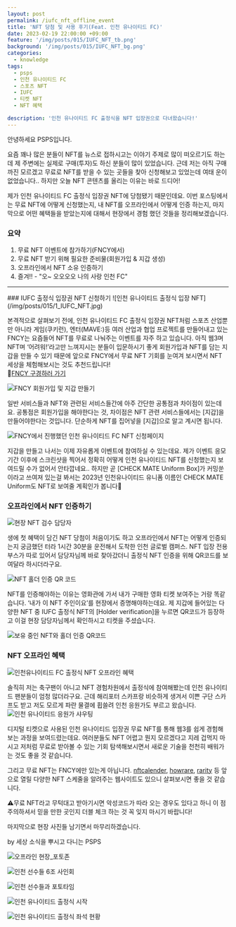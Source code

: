 ```yaml
---
layout: post
permalink: /iufc_nft_offline_event
title: 'NFT 당첨 및 사용 후기(Feat. 인천 유나이티드 FC)'
date: 2023-02-19 22:00:00 +09:00
feature: '/img/posts/015/IUFC_NFT_tb.png'
background: '/img/posts/015/IUFC_NFT_bg.png'
categories:
  - knowledge
tags:
  - psps
  - 인천 유나이티드 FC
  - 스포츠 NFT
  - IUFC
  - 티켓 NFT
  - NFT 혜택

description: '인천 유나이티드 FC 출정식을 NFT 입장권으로 다녀왔습니다!'
---
```


안녕하세요 PSPS입니다.

요즘 꽤나 많은 분들이 NFT를 뉴스로 접하시고는 이야기 주제로 많이 떠오르기도 하는데 제 주변에는 실제로 구매(투자)도 하신 분들이 많이 있었습니다. 근데 저는 아직 구매까진 모르겠고 무료로 NFT를 받을 수 있는 곳들을 찾아 신청해보고 있었는데 여태 운이 없었습니다.. 하지만 오늘 NFT 콘텐츠를 올리는 이유는 바로 드디어!

제가 인천 유나이티드 FC 출정식 입장권 NFT에 당첨됐기 때문인데요. 이번 포스팅에서는 무료 NFT에 어떻게 신청했는지, 내 NFT를 오프라인에서 어떻게 인증 하는지, 마지막으로 어떤 혜택들을 받았는지에 대해서 현장에서 경험 했던 것들을 정리해보겠습니다.

### 요약
1. 무료 NFT 이벤트에 참가하기(FNCY에서)
2. 무료 NFT 받기 위해 필요한 준비물(회원가입 & 지갑 생성)
3. 오프라인에서 NFT 소유 인증하기
4. 즐겨!! - "오~ 오오오오 나의 사랑 인천 FC"
<hr>
### IUFC 출정식 입장권 NFT 신청하기
![인천 유나이티드 출정식 입장 NFT](/img/posts/015/1_IUFC_NFT.jpg)

본격적으로 살펴보기 전에, 인천 유나이티드 FC 출정식 입장권 NFT처럼 스포츠 산업뿐만 아니라 게임(쿠키런), 엔터(MAVE:)등 여러 산업과 협업 프로젝트를 만들어내고 있는 FNCY는 요즘들어 NFT를 무료로 나눠주는 이벤트를 자주 하고 있습니다. 아직 웹3며 NFT며 ‘어려워!’라고만 느껴지시는 분들이 입문하시기 좋게 회원가입과 NFT를 담는 지갑을 만들 수 있기 때문에 앞으로 FNCY에서 무료 NFT 기회를 눈여겨 보시면서 NFT 세상을 체험해보시는 것도 추천드립니다!
<br>
🌝[FNCY 구경하러 가기](https://fncy.world/nfts/fncy-shop)

![FNCY 회원가입 및 지갑 만들기](/img/posts/015/2_IUFC_fncy_regist_wallet.jpg)

일반 서비스들과 NFT와 관련된 서비스들간에 아주 간단한 공통점과 차이점이 있는데요. 공통점은 회원가입을 해야한다는 것, 차이점은 NFT 관련 서비스들에서는 [지갑]을 만들어야한다는 것입니다. 단순하게 NFT를 집어넣을 [지갑]으로 알고 계시면 됩니다.

![FNCY에서 진행했던 인천 유나이티드 FC NFT 신청페이지](/img/posts/015/4_IUFC_uniformboxNFTcomingsoon.jpg)

지갑을 만들고 나서는 이제 자유롭게 이벤트에 참여하실 수 있는데요. 제가 이벤트 응모 기간 이후에 스크린샷을 찍어서 정확히 어떻게 인천 유나이티드 NFT를 신청했는지 보여드릴 수가 없어서 안타깝네요.. 하지만 곧 [CHECK MATE Uniform Box]가 커밍쑨이라고 쓰여져 있는걸 봐서는 2023년 인천유나이티드 유니폼 이름인 CHECK MATE Uniform도 NFT로 보여줄 계획인가 봅니다👀

### 오프라인에서 NFT 인증하기

![현장 NFT 검수 담당자](/img/posts/015/5_IUFC_entrance.jpg)

생에 첫 혜택이 담긴 NFT 당첨이 처음이기도 하고 오프라인에서 NFT는 어떻게 인증되는지 궁금했던 터라 1시간 30분을 운전해서 도착한 인천 글로벌 캠퍼스. NFT 입장 전용 부스가 따로 있어서 담당자님께 바로 찾아갔더니 출정식 NFT 인증을 위해 QR코드를 보여달라 하시더라구요.

![NFT 홀더 인증 QR 코드](/img/posts/015/6_IUFC_holder_verification.jpg)

NFT를 인증해야하는 이유는 영화관에 가서 내가 구매한 영화 티켓 보여주는 거랑 똑같습니다. ‘내가 이 NFT 주인이요’를 현장에서 증명해야하는데요. 제 지갑에 들어있는 다양한 NFT 중 IUFC 출정식 NFT의 [Holder verification]을 누르면 QR코드가 등장하고 이걸 현장 담당자님께서 확인하시고 티켓을 주셨습니다.

![보유 중인 NFT와 홀더 인증 QR코드](/img/posts/015/7_IUFC_ownedNFT_n_qrcode.png)

### NFT 오프라인 혜택
![인천유나이티드 FC 출정식 NFT 오프라인 혜택](/img/posts/015/9_IUFC_offline_benefits.jpg)

솔직히 저는 축구팬이 아니고 NFT 경험차원에서 출정식에 참여해봤는데 인천 유나이티드 팬분들이 엄청 많더라구요. 근데 해리포터 스카프랑 비슷하게 생겨서 이쁜 구단 스카프도 받고 저도 모르게 파란 물결에 휩쓸려 인천 응원가도 부르고 왔습니다.
![인천 유나이티드 응원가 샤우팅](/img/posts/015/14_IUFC_chanting.jpg)

디지털 티켓으로 사용된 인천 유나이티드 입장권 무료 NFT를 통해 웹3를 쉽게 경험해보는 과정을 보여드렸는데요. 여러분들도 NFT 어렵고 뭔지 모르겠다고 지레 겁먹지 마시고 저처럼 무료로 받아볼 수 있는 기회 탐색해보시면서 새로운 기술을 천천히 배워가는 것도 좋을 것 같습니다.

그리고 무료 NFT는 FNCY에만 있는게 아닙니다.
[nftcalender](https://nftcalendar.io/events/), [howrare](https://howrare.is/drops), [rarity](https://rarity.tools/upcoming/) 등 앞으로 열릴 다양한 NFT 스케줄을 알려주는 웹사이트도 있으니 살펴보시면 좋을 것 같습니다.

⚠️무료 NFT라고 무턱대고 받아기시면 악성코드가 따라 오는 경우도 있다고 하니 이 점 주의하셔서 믿을 만한 곳인지 더블 체크 하는 것 꼭 잊지 마시기 바랍니다!

마지막으로 현장 사진들 남기면서 마무리하겠습니다.

by 세상 소식을 뿌시고 다니는 PSPS

![오프라인 현장_포토존](/img/posts/015/10_offline_vibe.JPG)

![인천 선수들 6조 사인회](/img/posts/015/11_autograph.JPG)

![인천 선수들과 포토타임](/img/posts/015/12_photo-with-players.JPG)

![인천 유나이티드 출정식 시작](/img/posts/015/13_kickoff_ceremony.JPG)

![인천 유나이티드 출정식 좌석 현황](/img/posts/015/15_IUFC_fans.JPG)

